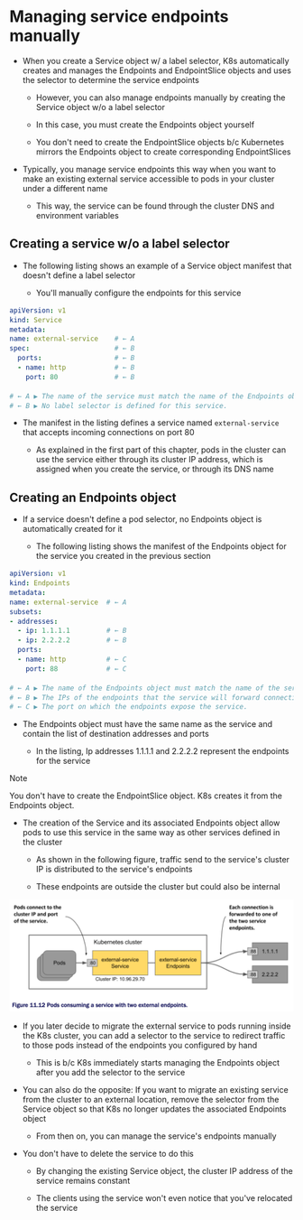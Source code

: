 # Managing service endpoints manually

* When you create a Service object w/ a label selector, K8s automatically creates and manages the Endpoints and EndpointSlice objects and uses the selector to determine the service endpoints

  * However, you can also manage endpoints manually by creating the Service object w/o a label selector

  * In this case, you must create the Endpoints object yourself

  * You don't need to create the EndpointSlice objects b/c Kubernetes mirrors the Endpoints object to create corresponding EndpointSlices

* Typically, you manage service endpoints this way when you want to make an existing external service accessible to pods in your cluster under a different name

  * This way, the service can be found through the cluster DNS and environment variables

## Creating a service w/o a label selector

* The following listing shows an example of a Service object manifest that doesn't define a label selector

  * You'll manually configure the endpoints for this service

```yaml
apiVersion: v1
kind: Service
metadata:
name: external-service    # ← A
spec:                     # ← B
  ports:                  # ← B
  - name: http            # ← B
    port: 80              # ← B

# ← A ▶︎ The name of the service must match the name of the Endpoints object (see next listing).
# ← B ▶︎ No label selector is defined for this service.
```

* The manifest in the listing defines a service named `external-service` that accepts incoming connections on port 80

  * As explained in the first part of this chapter, pods in the cluster can use the service either through its cluster IP address, which is assigned when you create the service, or through its DNS name

## Creating an Endpoints object

* If a service doesn't define a pod selector, no Endpoints object is automatically created for it

  * The following listing shows the manifest of the Endpoints object for the service you created in the previous section

```yaml
apiVersion: v1
kind: Endpoints
metadata:
name: external-service  # ← A
subsets:
- addresses:
  - ip: 1.1.1.1         # ← B 
  - ip: 2.2.2.2         # ← B
  ports:
  - name: http          # ← C  
    port: 88            # ← C

# ← A ▶︎ The name of the Endpoints object must match the name of the service (see previous listing).
# ← B ▶︎ The IPs of the endpoints that the service will forward connections to.
# ← C ▶︎ The port on which the endpoints expose the service.
```

* The Endpoints object must have the same name as the service and contain the list of destination addresses and ports

  * In the listing, Ip addresses 1.1.1.1 and 2.2.2.2 represent the endpoints for the service

> [!NOTE]
> 
> You don't have to create the EndpointSlice object. K8s creates it from the Endpoints object.

* The creation of the Service and its associated Endpoints object allow pods to use this service in the same way as other services defined in the cluster

  * As shown in the following figure, traffic send to the service's cluster IP is distributed to the service's endpoints

  * These endpoints are outside the cluster but could also be internal

![Fig. 1 Pods consuming a service w/ two external endpoints](../../../../../../img/kubernetes-in-action.demo/chpt11/sect03/manage-service-endpoints/manage-service-endpoints-manually/diag01.png)

* If you later decide to migrate the external service to pods running inside the K8s cluster, you can add a selector to the service to redirect traffic to those pods instead of the endpoints you configured by hand

  * This is b/c K8s immediately starts managing the Endpoints object after you add the selector to the service

* You can also do the opposite: If you want to migrate an existing service from the cluster to an external location, remove the selector from the Service object so that K8s no longer updates the associated Endpoints object

  * From then on, you can manage the service's endpoints manually

* You don't have to delete the service to do this

  * By changing the existing Service object, the cluster IP address of the service remains constant

  * The clients using the service won't even notice that you've relocated the service

